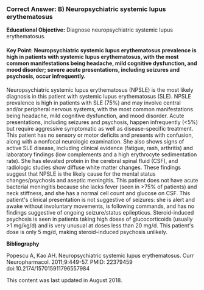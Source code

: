 
### Correct Answer: B) Neuropsychiatric systemic lupus erythematosus 

**Educational Objective:** Diagnose neuropsychiatric systemic lupus erythematosus.

#### **Key Point:** Neuropsychiatric systemic lupus erythematosus prevalence is high in patients with systemic lupus erythematosus, with the most common manifestations being headache, mild cognitive dysfunction, and mood disorder; severe acute presentations, including seizures and psychosis, occur infrequently.

Neuropsychiatric systemic lupus erythematosus (NPSLE) is the most likely diagnosis in this patient with systemic lupus erythematosus (SLE). NPSLE prevalence is high in patients with SLE (75%) and may involve central and/or peripheral nervous systems, with the most common manifestations being headache, mild cognitive dysfunction, and mood disorder. Acute presentations, including seizures and psychosis, happen infrequently (<5%) but require aggressive symptomatic as well as disease-specific treatment. This patient has no sensory or motor deficits and presents with confusion, along with a nonfocal neurologic examination. She also shows signs of active SLE disease, including clinical evidence (fatigue, rash, arthritis) and laboratory findings (low complements and a high erythrocyte sedimentation rate). She has elevated protein in the cerebral spinal fluid (CSF), and radiologic studies show diffuse white matter changes. These findings suggest that NPSLE is the likely cause for the mental status changes/psychosis and aseptic meningitis.
This patient does not have acute bacterial meningitis because she lacks fever (seen in >75% of patients) and neck stiffness, and she has a normal cell count and glucose on CSF.
This patient's clinical presentation is not suggestive of seizures: she is alert and awake without involuntary movements, is following commands, and has no findings suggestive of ongoing seizure/status epilepticus.
Steroid-induced psychosis is seen in patients taking high doses of glucocorticoids (usually >1 mg/kg/d) and is very unusual at doses less than 20 mg/d. This patient's dose is only 5 mg/d, making steroid-induced psychosis unlikely.

**Bibliography**

Popescu A, Kao AH. Neuropsychiatric systemic lupus erythematosus. Curr Neuropharmacol. 2011;9:449-57. PMID: 22379459 doi:10.2174/157015911796557984

This content was last updated in August 2018.